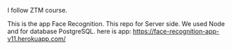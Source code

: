 I follow ZTM course.

This is the app Face Recognition. This repo for Server side. We used Node and for database PostgreSQL.
here is app: https://face-recognition-app-v11.herokuapp.com/
